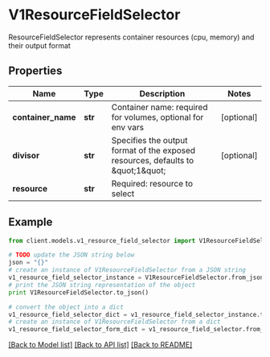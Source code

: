 # V1ResourceFieldSelector

ResourceFieldSelector represents container resources (cpu, memory) and their output format

## Properties
Name | Type | Description | Notes
------------ | ------------- | ------------- | -------------
**container_name** | **str** | Container name: required for volumes, optional for env vars | [optional] 
**divisor** | **str** | Specifies the output format of the exposed resources, defaults to \&quot;1\&quot; | [optional] 
**resource** | **str** | Required: resource to select | 

## Example

```python
from client.models.v1_resource_field_selector import V1ResourceFieldSelector

# TODO update the JSON string below
json = "{}"
# create an instance of V1ResourceFieldSelector from a JSON string
v1_resource_field_selector_instance = V1ResourceFieldSelector.from_json(json)
# print the JSON string representation of the object
print V1ResourceFieldSelector.to_json()

# convert the object into a dict
v1_resource_field_selector_dict = v1_resource_field_selector_instance.to_dict()
# create an instance of V1ResourceFieldSelector from a dict
v1_resource_field_selector_form_dict = v1_resource_field_selector.from_dict(v1_resource_field_selector_dict)
```
[[Back to Model list]](../README.md#documentation-for-models) [[Back to API list]](../README.md#documentation-for-api-endpoints) [[Back to README]](../README.md)



